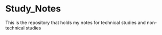 # Study_Notes
This is the repository that holds my notes for technical studies and non-technical studies
